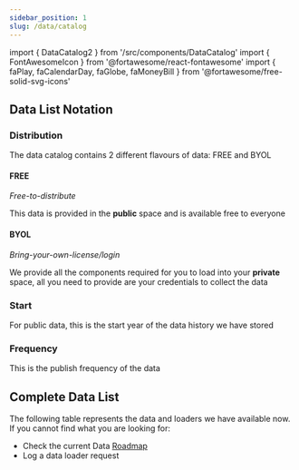 ```yaml
---
sidebar_position: 1
slug: /data/catalog
---
```

import { DataCatalog2 } from '/src/components/DataCatalog'
import { FontAwesomeIcon } from '@fortawesome/react-fontawesome'
import { faPlay, faCalendarDay, faGlobe, faMoneyBill } from '@fortawesome/free-solid-svg-icons'

## Data List Notation

### <FontAwesomeIcon icon={faMoneyBill} />  Distribution

The data catalog contains 2 different flavours of data: FREE and BYOL

#### FREE
*Free-to-distribute*

This data is provided in the **public** space and is available free to everyone

#### BYOL 
*Bring-your-own-license/login*

We provide all the components required for you to load into your **private** space, all you need to provide are your credentials to collect the data

### <FontAwesomeIcon icon={faPlay} /> Start

For public data, this is the start year of the data history we have stored

### <FontAwesomeIcon icon={faCalendarDay} /> Frequency

This is the publish frequency of the data

## Complete Data List
The following table represents the data and loaders we have available now.
If you cannot find what you are looking for:
* Check the current Data [Roadmap](RoadMap)
* Log a data loader request

<DataCatalog2 />









